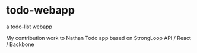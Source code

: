 # todo-webapp
a todo-list webapp

My contribution work to Nathan Todo app based on StrongLoop API / React / Backbone 
